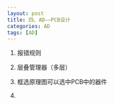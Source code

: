 ```yaml
---
layout: post
title: 四、AD——PCB设计
categories: AD
tags: [AD]
---
```





1. 报错规则

2. 层叠管理器（多层）

3. 框选原理图可以选中PCB中的器件

4. 